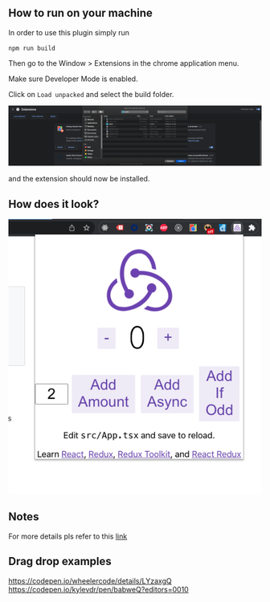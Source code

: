 ## How to run on your machine

In order to use this plugin simply run
```
npm run build
```


Then go to the Window > Extensions in the chrome application menu.

Make sure Developer Mode is enabled.

Click on `Load unpacked` and select the build folder.

![chrome-extension.png](./docs/images/chrome-extension.png)

and the extension should now be installed.


## How does it look?

![extension-preview.png](./docs/images/extension-preview.png)

## Notes
For more details pls refer to this [link](https://developer.chrome.com/docs/extensions/mv3/getstarted/)

## Drag drop examples
https://codepen.io/wheelercode/details/LYzaxgQ
https://codepen.io/kylevdr/pen/babweQ?editors=0010

